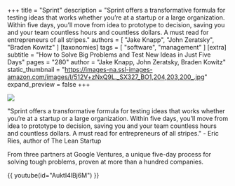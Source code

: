 +++
title = "Sprint"
description = "Sprint offers a transformative formula for testing ideas that works whether you’re at a startup or a large organization. Within five days, you’ll move from idea to prototype to decision, saving you and your team countless hours and countless dollars. A must read for entrepreneurs of all stripes."
authors = [ "Jake Knapp", "John Zeratsky", "Braden Kowitz" ]
[taxonomies]
tags = [ "software", "management" ]
[extra]
subtitle = "How to Solve Big Problems and Test New Ideas in Just Five Days"
pages = "280"
author = "Jake Knapp, John Zeratsky, Braden Kowitz"
static_thumbnail = "https://images-na.ssl-images-amazon.com/images/I/512V+zNxQ9L._SX327_BO1,204,203,200_.jpg"
expand_preview = false
+++

<img border="0" src="https://images-na.ssl-images-amazon.com/images/I/512V+zNxQ9L._SX327_BO1,204,203,200_.jpg" >

<!-- more -->

"Sprint offers a transformative formula for testing ideas that works whether you’re at a startup or a large
organization. Within five days, you’ll move from idea to prototype to decision, saving you and your team countless hours
and countless dollars. A must read for entrepreneurs of all stripes." - Eric Ries, author of The Lean Startup

From three partners at Google Ventures, a unique five-day process for solving tough problems, proven at more than a
hundred companies.

{{ youtube(id="AuktI4lBj6M") }}
